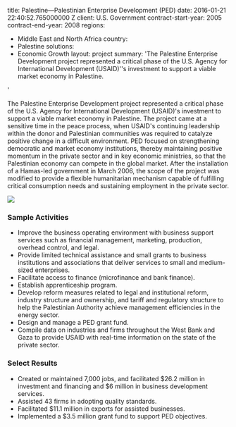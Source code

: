 
title: Palestine—Palestinian Enterprise Development (PED)
date: 2016-01-21 22:40:52.765000000 Z
client: U.S. Government
contract-start-year: 2005
contract-end-year: 2008
regions:
- Middle East and North Africa
country:
- Palestine
solutions:
- Economic Growth
layout: project
summary: 'The Palestine Enterprise Development project represented a critical phase
  of the U.S. Agency for International Development (USAID)''s investment to support
  a viable market economy in Palestine.

'


The Palestine Enterprise Development project represented a critical phase of the U.S. Agency for International Development (USAID)'s investment to support a viable market economy in Palestine. The project came at a sensitive time in the peace process, when USAID's continuing leadership within the donor and Palestinian communities was required to catalyze positive change in a difficult environment. PED focused on strengthening democratic and market economy institutions, thereby maintaining positive momentum in the private sector and in key economic ministries, so that the Palestinian economy can compete in the global market. After the installation of a Hamas-led government in March 2006, the scope of the project was modified to provide a flexible humanitarian mechanism capable of fulfilling critical consumption needs and sustaining employment in the private sector.

![][1]

###  Sample Activities

* Improve the business operating environment with business support services such as financial management, marketing, production, overhead control, and legal.
* Provide limited technical assistance and small grants to business institutions and associations that deliver services to small and medium-sized enterprises.
* Facilitate access to finance (microfinance and bank finance).
* Establish apprenticeship program.
* Develop reform measures related to legal and institutional reform, industry structure and ownership, and tariff and regulatory structure to help the Palestinian Authority achieve management efficiencies in the energy sector.
* Design and manage a PED grant fund.
* Compile data on industries and firms throughout the West Bank and Gaza to provide USAID with real-time information on the state of the private sector.

###  Select Results

* Created or maintained 7,000 jobs, and facilitated $26.2 million in investment and financing and $6 million in business development services.
* Assisted 43 firms in adopting quality standards.
* Facilitated $11.1 million in exports for assisted businesses.
* Implemented a $3.5 million grant fund to support PED objectives.

[1]: https://assetify-dai.com/projects/PED.jpg
